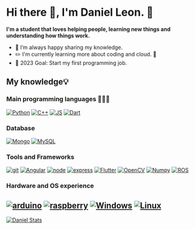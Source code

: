 # Hi there :wave:, I'm Daniel Leon. :vulcan_salute:

**I'm a student that loves helping people, learning new things and understanding how things work.**

- :apple: I’m always happy sharing my knowledge.
- :pencil2: I'm currently learning more about coding and cloud. :rofl:
- :goal_net: 2023 Goal: Start my first programming job.

## My knowledge💡

### Main programming languages 👨🏽‍💻
[![Python](https://img.shields.io/badge/Python-3776AB?style=for-the-badge&logo=python&logoColor=white)](https://www.python.org) [![C++](https://img.shields.io/badge/C%2B%2B-00599C?style=for-the-badge&logo=c%2B%2B&logoColor=white)](https://www.w3schools.com/CPP/cpp_intro.asp) [![JS](https://img.shields.io/badge/JavaScript-F7DF1E?style=for-the-badge&logo=javascript&logoColor=black)](https://www.javascript.com) 
[![Dart](https://img.shields.io/badge/Dart-0175C2?style=for-the-badge&logo=dart&logoColor=white)](https://dart.dev)

### Database
[![Mongo](https://img.shields.io/badge/MongoDB-4EA94B?style=for-the-badge&logo=mongodb&logoColor=white)](https://www.mongodb.com) [![MySQL](https://img.shields.io/badge/MySQL-00000F?style=for-the-badge&logo=mysql&logoColor=white)](https://www.mysql.com) 

### Tools and Frameworks 
[![git](https://img.shields.io/badge/Git-FA7343?style=for-the-badge&logo=git&logoColor=white)]() [![Angular](https://img.shields.io/badge/Angular-DD0031?style=for-the-badge&logo=angular&logoColor=white)](https://angular.io) [![node](https://img.shields.io/badge/Node.js-43853D?style=for-the-badge&logo=node.js&logoColor=white)](https://nodejs.org/en/) [![express](https://img.shields.io/badge/express-000000?style=for-the-badge&logo=express&logoColor=white)](https://expressjs.com) [![Flutter](https://img.shields.io/badge/Flutter-02569B?style=for-the-badge&logo=flutter&logoColor=white)](https://flutter.dev) [![OpenCV](https://img.shields.io/badge/opencv-0095D5?style=for-the-badge&logo=opencv&logoColor=white)](https://opencv.org) [![Numpy](https://img.shields.io/badge/numpy-4dabcf?style=for-the-badge&logo=numpy&logoColor=white)](https://numpy.org) [![ROS](https://img.shields.io/badge/ros-14354C?style=for-the-badge&logo=ros&logoColor=white)](https://www.ros.org)

### Hardware and OS experience
[![arduino](https://img.shields.io/badge/arduino-009aa0?style=for-the-badge&logo=arduino&logoColor=white)](https://www.arduino.cc) [![raspberry](https://img.shields.io/badge/raspberry_pi-c7053d?style=for-the-badge&logo=raspberrypi&logoColor=white)](https://www.raspberrypi.org) [![Windows](https://img.shields.io/badge/windows-00aff0?style=for-the-badge&logo=windows&logoColor=white)]() [![Linux](https://img.shields.io/badge/linux-FFA500?style=for-the-badge&logo=linux&logoColor=white)]()
---
[![Daniel Stats](https://github-readme-stats.vercel.app/api?username=Danleo99&show_icons=true&count_private=true&hide_border=true&theme=github_dark)](https://github.com/Danleo99?tab=repositories)

